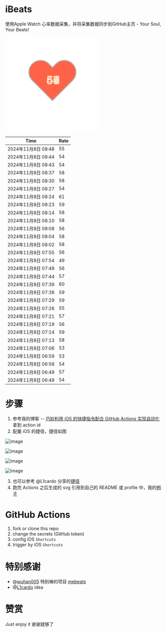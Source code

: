 # iBeats
使用Apple Watch 心率数据采集，并将采集数据同步到GitHub主页 - Your Soul, Your Beats!

![](./files/heart.svg)

<!--START_SECTION:my_heart_rate-->
| Time | Rate | 
 | ---- | ---- | 
| 2024年11月8日 08:48 | 55 |
| 2024年11月8日 08:44 | 54 |
| 2024年11月8日 08:43 | 54 |
| 2024年11月8日 08:37 | 58 |
| 2024年11月8日 08:30 | 58 |
| 2024年11月8日 08:27 | 54 |
| 2024年11月8日 08:24 | 61 |
| 2024年11月8日 08:23 | 59 |
| 2024年11月8日 08:14 | 58 |
| 2024年11月8日 08:10 | 58 |
| 2024年11月8日 08:08 | 56 |
| 2024年11月8日 08:04 | 58 |
| 2024年11月8日 08:02 | 58 |
| 2024年11月8日 07:55 | 56 |
| 2024年11月8日 07:54 | 49 |
| 2024年11月8日 07:49 | 56 |
| 2024年11月8日 07:44 | 57 |
| 2024年11月8日 07:39 | 60 |
| 2024年11月8日 07:38 | 59 |
| 2024年11月8日 07:29 | 59 |
| 2024年11月8日 07:26 | 55 |
| 2024年11月8日 07:21 | 57 |
| 2024年11月8日 07:19 | 56 |
| 2024年11月8日 07:14 | 59 |
| 2024年11月8日 07:13 | 58 |
| 2024年11月8日 07:06 | 53 |
| 2024年11月8日 06:59 | 53 |
| 2024年11月8日 06:58 | 54 |
| 2024年11月8日 06:49 | 57 |
| 2024年11月8日 06:49 | 54 |

<!--END_SECTION:my_heart_rate-->

# 步骤
1. 参考我的博客 -- [巧妙利用 iOS 的快捷指令配合 GitHub Actions 实现自动化](https://github.com/yihong0618/gitblog/issues/198) 拿到 action id
2. 配置 iOS 的捷径，捷径如图

![image](https://user-images.githubusercontent.com/15976103/122154218-0db0b480-ce97-11eb-93bb-5aec07c558dc.png)

![image](https://user-images.githubusercontent.com/15976103/122154236-186b4980-ce97-11eb-8e4b-70551a0391ae.png)

![image](https://user-images.githubusercontent.com/15976103/122154268-2d47dd00-ce97-11eb-902e-3acf292265a9.png)

![image](https://user-images.githubusercontent.com/15976103/122174055-fa144680-ceb4-11eb-9be2-3eb83cd516f7.png)

3. 也可以参考 @L1cardo 分享的[捷径](https://www.icloud.com/shortcuts/6ab6047b459c41ad822ad6b94b1c03d4)
4. 跑完 Actions 之后生成的 svg 引用到自己的 README 或 profile 中，我的[例子](https://github.com/yihong0618) 

# GitHub Actions

1. fork or clone this repo
2. change the secrets (GitHub token)
3. config iOS `Shortcuts` 
4. trigger by iOS `Shortcuts`

# 特别感谢
- @[wuhan005](https://github.com/wuhan005) 特别棒的项目 [mebeats](https://github.com/wuhan005/mebeats)
- @[L1cardo](https://github.com/L1cardo) idea

# 赞赏
Just enjoy it
谢谢就够了
